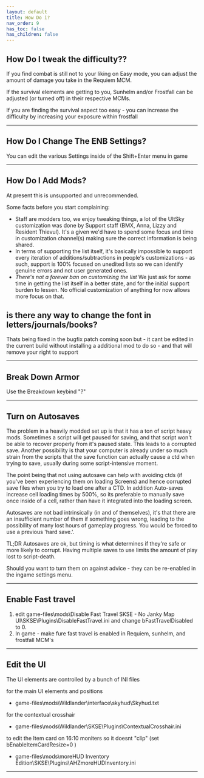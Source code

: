 ```yaml
---
layout: default
title: How Do i?
nav_order: 9
has_toc: false
has_children: false
---
```


## How Do I tweak the difficulty??

If you find combat is still not to your liking on Easy mode, you can adjust the amount of damage you take in the Requiem MCM.

If the survival elements are getting to you, Sunhelm and/or Frostfall can be adjusted (or turned off) in their respective MCMs. 

If you are finding the survival aspect too easy - you can increase the difficulty by increasing your exposure within frostfall 

---

## How Do I Change The ENB Settings?

You can edit the various Settings inside of the Shift+Enter menu in game

---

## How Do I Add Mods?

At present this is unsupported and unrecommended. 

Some facts before you start complaining:
- Staff are modders too, we enjoy tweaking things, a lot of the UltSky customization was done by Support staff (BMX, Anna, Lizzy and Resident Thievul). It's a given we'd have to spend some focus and time in customization channel(s) making sure the correct information is being shared.
- In terms of supporting the list itself, it's basically impossible to support every iteration of additions/subtractions in people's customizations - as such, support is 100% focused on unedited lists so we can identify genuine errors and not user generated ones.
- *There's not a forever ban on customizing the list* We just ask for some time in getting the list itself in a better state, and for the initial support burden to lessen. No official customization of anything for now allows more focus on that.


## is there any way to change the font in letters/journals/books?

Thats being fixed in the bugfix patch coming soon but - it cant be edited in the current build without installing a additional mod to do so - and that will remove your right to support

--- 

## Break Down Armor

Use the Breakdown keybind "?"

---

## Turn on Autosaves

The problem in a heavily modded set up is that it has a ton of script heavy mods. Sometimes a script will get paused for saving, and that script won't be able to recover properly from it's paused state. This leads to a corrupted save. Another possibility is that your computer is already under so much strain from the scripts that the save function can actually cause a ctd when trying to save, usually during some script-intensive moment.

The point being that not using autosave can help with avoiding ctds (if you've been experiencing them on loading Screens) and hence corrupted save files when you try to load one after a CTD. In addition Auto-saves increase cell loading times by 500%, so its preferable to manually save once inside of a cell, rather than have it integrated into the loading screen.

Autosaves are not bad intrinsically (in and of themselves), it's that there are an insufficient number of them if something goes wrong, leading to the possibility of many lost hours of gameplay progress. You would be forced to use a previous 'hard save.'.

TL;DR Autosaves are ok, but timing is what determines if they're safe or more likely to corrupt. Having multiple saves to use limits the amount of play lost to script-death.

Should you want to turn them on against advice - they can be re-enabled in the ingame settings menu.

--- 

## Enable Fast travel

1) edit game-files\mods\Disable Fast Travel SKSE - No Janky Map UI\SKSE\Plugins\DisableFastTravel.ini and change bFastTravelDisabled to 0.
2) In game - make fure fast travel is enabled in Requiem, sunhelm, and frostfall MCM's

---

## Edit the UI

The UI elements are controlled by a bunch of INI files

for the main UI elements and positions
* game-files\mods\Wildlander\interface\skyhud\Skyhud.txt

for the contextual crosshair 
* game-files\mods\Wildlander\SKSE\Plugins\ContextualCrosshair.ini

to edit the Item card on 16:10 moniters so it doesnt "clip" (set bEnableItemCardResize=0 )
* game-files\mods\moreHUD Inventory Edition\SKSE\Plugins\AHZmoreHUDInventory.ini
---


